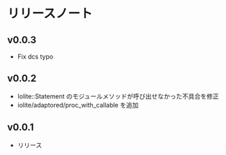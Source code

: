 # リリースノート

## v0.0.3

* Fix dcs typo

## v0.0.2

* Iolite::Statement のモジュールメソッドが呼び出せなかった不具合を修正
* iolite/adaptored/proc_with_callable を追加

## v0.0.1

* リリース

